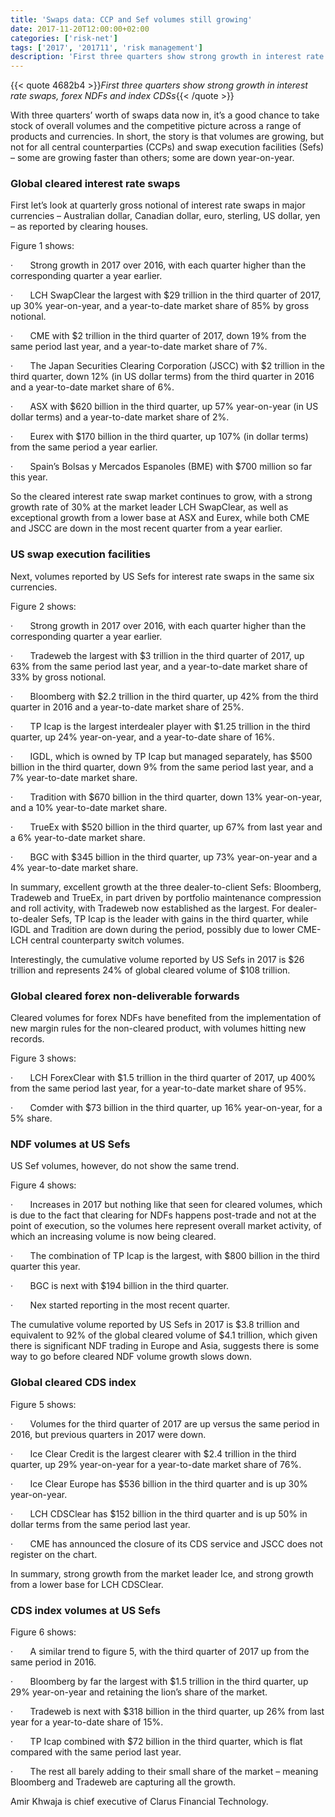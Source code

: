 ```yaml
---
title: 'Swaps data: CCP and Sef volumes still growing'
date: 2017-11-20T12:00:00+02:00
categories: ['risk-net']
tags: ['2017', '201711', 'risk management']
description: 'First three quarters show strong growth in interest rate swaps, forex NDFs and index CDSs'
---
```


{{< quote 4682b4 >}}_First three quarters show strong growth in interest rate swaps, forex NDFs and index CDSs_{{< /quote >}}

With three quarters’ worth of swaps data now in, it’s a good chance to take stock of overall volumes and the competitive picture across a range of products and currencies. In short, the story is that volumes are growing, but not for all central counterparties (CCPs) and swap execution facilities (Sefs) – some are growing faster than others; some are down year-on-year.

### Global cleared interest rate swaps

First let’s look at quarterly gross notional of interest rate swaps in major currencies – Australian dollar, Canadian dollar, euro, sterling, US dollar, yen – as reported by clearing houses.

Figure 1 shows:

·       Strong growth in 2017 over 2016, with each quarter higher than the corresponding quarter a year earlier.

·       LCH SwapClear the largest with $29 trillion in the third quarter of 2017, up 30% year-on-year, and a year-to-date market share of 85% by gross notional.

·       CME with $2 trillion in the third quarter of 2017, down 19% from the same period last year, and a year-to-date market share of 7%.

·       The Japan Securities Clearing Corporation (JSCC) with $2 trillion in the third quarter, down 12% (in US dollar terms) from the third quarter in 2016 and a year-to-date market share of 6%.

·       ASX with $620 billion in the third quarter, up 57% year-on-year (in US dollar terms) and a year-to-date market share of 2%.

·       Eurex with $170 billion in the third quarter, up 107% (in dollar terms) from the same period a year earlier.

·       Spain’s Bolsas y Mercados Espanoles (BME) with $700 million so far this year.

So the cleared interest rate swap market continues to grow, with a strong growth rate of 30% at the market leader LCH SwapClear, as well as exceptional growth from a lower base at ASX and Eurex, while both CME and JSCC are down in the most recent quarter from a year earlier.

### US swap execution facilities

Next, volumes reported by US Sefs for interest rate swaps in the same six currencies.

Figure 2 shows:

·       Strong growth in 2017 over 2016, with each quarter higher than the corresponding quarter a year earlier.

·       Tradeweb the largest with $3 trillion in the third quarter of 2017, up 63% from the same period last year, and a year-to-date market share of 33% by gross notional.

·       Bloomberg with $2.2 trillion in the third quarter, up 42% from the third quarter in 2016 and a year-to-date market share of 25%.

·       TP Icap is the largest interdealer player with $1.25 trillion in the third quarter, up 24% year-on-year, and a year-to-date share of 16%.

·       IGDL, which is owned by TP Icap but managed separately, has $500 billion in the third quarter, down 9% from the same period last year, and a 7% year-to-date market share.

·       Tradition with $670 billion in the third quarter, down 13% year-on-year, and a 10% year-to-date market share.

·       TrueEx with $520 billion in the third quarter, up 67% from last year and a 6% year-to-date market share.

·       BGC with $345 billion in the third quarter, up 73% year-on-year and a 4% year-to-date market share.

In summary, excellent growth at the three dealer-to-client Sefs: Bloomberg, Tradeweb and TrueEx, in part driven by portfolio maintenance compression and roll activity, with Tradeweb now established as the largest. For dealer-to-dealer Sefs, TP Icap is the leader with gains in the third quarter, while IGDL and Tradition are down during the period, possibly due to lower CME-LCH central counterparty switch volumes.

Interestingly, the cumulative volume reported by US Sefs in 2017 is $26 trillion and represents 24% of global cleared volume of $108 trillion.

### Global cleared forex non-deliverable forwards

Cleared volumes for forex NDFs have benefited from the implementation of new margin rules for the non-cleared product, with volumes hitting new records.

Figure 3 shows:

·       LCH ForexClear with $1.5 trillion in the third quarter of 2017, up 400% from the same period last year, for a year-to-date market share of 95%.

·       Comder with $73 billion in the third quarter, up 16% year-on-year, for a 5% share.

### NDF volumes at US Sefs

US Sef volumes, however, do not show the same trend.

Figure 4 shows:

·       Increases in 2017 but nothing like that seen for cleared volumes, which is due to the fact that clearing for NDFs happens post-trade and not at the point of execution, so the volumes here represent overall market activity, of which an increasing volume is now being cleared.

·       The combination of TP Icap is the largest, with $800 billion in the third quarter this year.

·       BGC is next with $194 billion in the third quarter.

·       Nex started reporting in the most recent quarter.

The cumulative volume reported by US Sefs in 2017 is $3.8 trillion and equivalent to 92% of the global cleared volume of $4.1 trillion, which given there is significant NDF trading in Europe and Asia, suggests there is some way to go before cleared NDF volume growth slows down.

### Global cleared CDS index

Figure 5 shows:

·       Volumes for the third quarter of 2017 are up versus the same period in 2016, but previous quarters in 2017 were down.

·       Ice Clear Credit is the largest clearer with $2.4 trillion in the third quarter, up 29% year-on-year for a year-to-date market share of 76%.

·       Ice Clear Europe has $536 billion in the third quarter and is up 30% year-on-year.

·       LCH CDSClear has $152 billion in the third quarter and is up 50% in dollar terms from the same period last year.

·       CME has announced the closure of its CDS service and JSCC does not register on the chart.

In summary, strong growth from the market leader Ice, and strong growth from a lower base for LCH CDSClear.

### CDS index volumes at US Sefs

Figure 6 shows:

·       A similar trend to figure 5, with the third quarter of 2017 up from the same period in 2016.

·       Bloomberg by far the largest with $1.5 trillion in the third quarter, up 29% year-on-year and retaining the lion’s share of the market.

·       Tradeweb is next with $318 billion in the third quarter, up 26% from last year for a year-to-date share of 15%.

·       TP Icap combined with $72 billion in the third quarter, which is flat compared with the same period last year.

·       The rest all barely adding to their small share of the market – meaning Bloomberg and Tradeweb are capturing all the growth.

Amir Khwaja is chief executive of Clarus Financial Technology.

